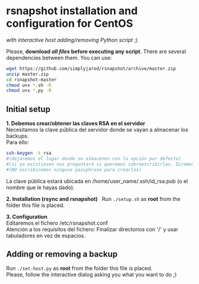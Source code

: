 # rsnapshot installation and configuration for CentOS
_with interactive host adding/removing Python script_ ;)

Please, **download _all files_ before executing any script**. There are several dependencies between them. You can use:
```bash
wget https://github.com/simplyjarod/rsnapshot/archive/master.zip
unzip master.zip
cd rsnapshot-master
chmod u+x *.sh -R
chmod u+x *.py -R
```


## Initial setup
**1. Debemos crear/obtener las claves RSA en el servidor**  
Necesitamos la clave pública del servidor donde se vayan a almacenar los backups.  
Para ello:  
```bash
ssh-keygen -t rsa
#(dejaremos el lugar donde se almacenen con la opción por defecto)   
#(si ya existiesen nos preguntará si queremos sobreescribirlas. Diremos que NO)
#(NO escribiremos ninguna passphrase para crearlas)
```
La clave pública estará ubicada en /home/user_name/.ssh/id_rsa.pub (o el nombre que le hayas dado).  

**2. Installation (rsync and rsnapshot)**  
Run `./setup.sh` as **root** from the folder this file is placed.

**3. Configuration**  
Editaremos el fichero /etc/rsnapshot.conf  
Atención a los requisitos del fichero: Finalizar directorios con '/' y usar tabuladores en vez de espacios.


## Adding or removing a backup
Run `./set-host.py` as **root** from the folder this file is placed.  
Please, follow the interactive dialog asking you what you want to do ;)
